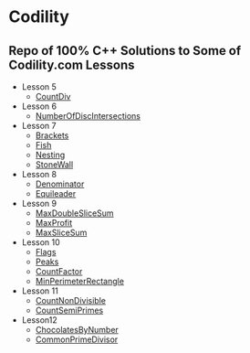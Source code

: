 # Codility
## Repo of 100% C++ Solutions to Some of Codility.com Lessons
 - Lesson 5
   - [CountDiv](https://app.codility.com/programmers/lessons/5-prefix_sums/count_div/)
 - Lesson 6
   - [NumberOfDiscIntersections](https://app.codility.com/programmers/lessons/6-sorting/number_of_disc_intersections/)
- Lesson 7
  - [Brackets](https://app.codility.com/programmers/lessons/7-stacks_and_queues/brackets/)
  - [Fish](https://app.codility.com/programmers/lessons/7-stacks_and_queues/fish/)
  - [Nesting](https://app.codility.com/programmers/lessons/7-stacks_and_queues/nesting/)
  - [StoneWall](https://app.codility.com/programmers/lessons/7-stacks_and_queues/stone_wall/)
- Lesson 8
  - [Denominator](https://app.codility.com/programmers/lessons/8-leader/dominator/)
  - [Equileader](https://app.codility.com/programmers/lessons/8-leader/equi_leader/)
- Lesson 9
  - [MaxDoubleSliceSum](https://app.codility.com/programmers/lessons/9-maximum_slice_problem/max_double_slice_sum/)
  - [MaxProfit](https://app.codility.com/programmers/lessons/9-maximum_slice_problem/max_profit/)
  - [MaxSliceSum](https://app.codility.com/programmers/lessons/9-maximum_slice_problem/max_slice_sum/)
- Lesson 10
  - [Flags](https://app.codility.com/programmers/lessons/10-prime_and_composite_numbers/flags/)
  - [Peaks](https://app.codility.com/programmers/lessons/10-prime_and_composite_numbers/peaks/)
  - [CountFactor](https://app.codility.com/programmers/lessons/10-prime_and_composite_numbers/count_factors/)
  - [MinPerimeterRectangle](https://app.codility.com/programmers/lessons/10-prime_and_composite_numbers/min_perimeter_rectangle/)
- Lesson 11
  - [CountNonDivisible](https://app.codility.com/programmers/lessons/11-sieve_of_eratosthenes/count_non_divisible/)
  - [CountSemiPrimes](https://app.codility.com/programmers/lessons/11-sieve_of_eratosthenes/count_semiprimes/)
- Lesson12
  - [ChocolatesByNumber](https://app.codility.com/programmers/lessons/12-euclidean_algorithm/chocolates_by_numbers/)
  - [CommonPrimeDivisor](https://app.codility.com/programmers/lessons/12-euclidean_algorithm/common_prime_divisors/)
